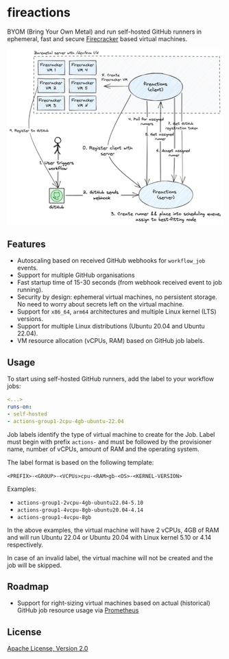 # fireactions

BYOM (Bring Your Own Metal) and run self-hosted GitHub runners in ephemeral, fast and secure [Firecracker](https://firecracker-microvm.github.io/) based virtual machines.

![Architecture](docs/architecture.png)

## Features

- Autoscaling based on received GitHub webhooks for `workflow_job` events.
- Support for multiple GitHub organisations
- Fast startup time of 15-30 seconds (from webhook received event to job running).
- Security by design: ephemeral virtual machines, no persistent storage. No need to worry about secrets left on the virtual machine.
- Support for `x86_64`, `arm64` architectures and multiple Linux kernel (LTS) versions.
- Support for multiple Linux distributions (Ubuntu 20.04 and Ubuntu 22.04).
- VM resource allocation (vCPUs, RAM) based on GitHub job labels.

## Usage

To start using self-hosted GitHub runners, add the label to your workflow jobs:

```yaml
<...>
runs-on:
- self-hosted
- actions-group1-2cpu-4gb-ubuntu-22.04
```

Job labels identify the type of virtual machine to create for the Job. Label must begin with prefix `actions-` and must be followed by the provisioner name, number of vCPUs, amount of RAM and the operating system.

The label format is based on the following template:

`<PREFIX>-<GROUP>-<VCPUs>cpu-<RAM>gb-<OS>-<KERNEL-VERSION>`

Examples:

- `actions-group1-2vcpu-4gb-ubuntu22.04-5.10`
- `actions-group1-4vcpu-8gb-ubuntu20.04-4.14`
- `actions-group1-4vcpu-8gb`

In the above examples, the virtual machine will have 2 vCPUs, 4GB of RAM and will run Ubuntu 22.04 or Ubuntu 20.04 with Linux kernel 5.10 or 4.14 respectively.

In case of an invalid label, the virtual machine will not be created and the job will be skipped.

## Roadmap

- Support for right-sizing virtual machines based on actual (historical) GitHub job resource usage via [Prometheus](https://prometheus.io/)

## License

[Apache License, Version 2.0](LICENSE)
